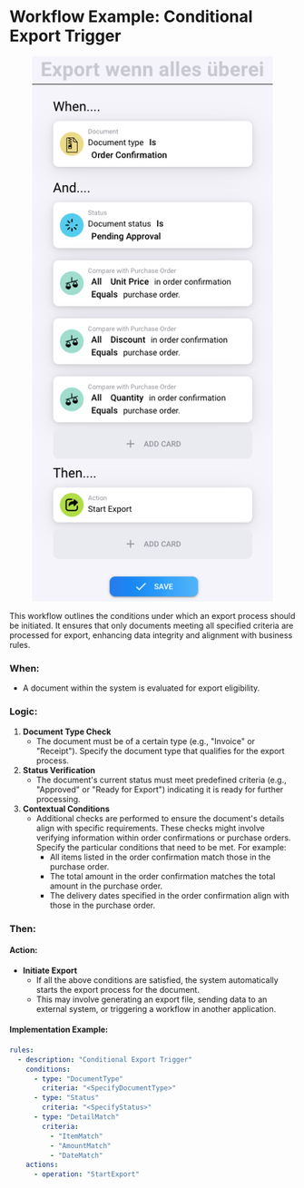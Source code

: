 # Workflow Example: Conditional Export Trigger

<figure><img src="../../.gitbook/assets/image (3) (1) (1) (1) (1) (1) (1) (1) (1) (1).png" alt=""><figcaption></figcaption></figure>

This workflow outlines the conditions under which an export process should be initiated. It ensures that only documents meeting all specified criteria are processed for export, enhancing data integrity and alignment with business rules.

### When:

* A document within the system is evaluated for export eligibility.

### Logic:

1. **Document Type Check**
   * The document must be of a certain type (e.g., "Invoice" or "Receipt"). Specify the document type that qualifies for the export process.
2. **Status Verification**
   * The document's current status must meet predefined criteria (e.g., "Approved" or "Ready for Export") indicating it is ready for further processing.
3. **Contextual Conditions**
   * Additional checks are performed to ensure the document's details align with specific requirements. These checks might involve verifying information within order confirmations or purchase orders. Specify the particular conditions that need to be met. For example:
     * All items listed in the order confirmation match those in the purchase order.
     * The total amount in the order confirmation matches the total amount in the purchase order.
     * The delivery dates specified in the order confirmation align with those in the purchase order.

### Then:

#### Action:

* **Initiate Export**
  * If all the above conditions are satisfied, the system automatically starts the export process for the document.
  * This may involve generating an export file, sending data to an external system, or triggering a workflow in another application.

#### Implementation Example:

```yaml
rules:
  - description: "Conditional Export Trigger"
    conditions:
      - type: "DocumentType"
        criteria: "<SpecifyDocumentType>"
      - type: "Status"
        criteria: "<SpecifyStatus>"
      - type: "DetailMatch"
        criteria:
          - "ItemMatch"
          - "AmountMatch"
          - "DateMatch"
    actions:
      - operation: "StartExport"
```
